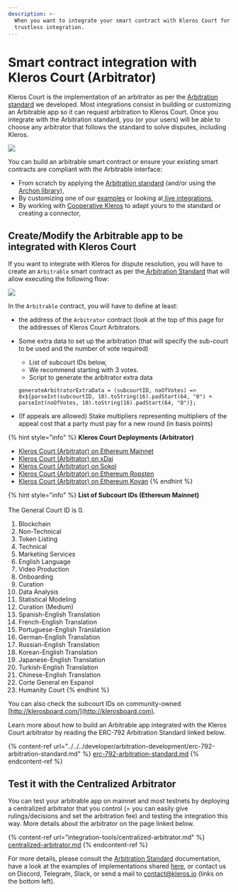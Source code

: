 ```yaml
---
description: >-
  When you want to integrate your smart contract with Kleros Court for a fully
  trustless integration.
---
```


# Smart contract integration with Kleros Court (Arbitrator)

Kleros Court is the implementation of an arbitrator as per the [Arbitration standard](https://kleros.gitbook.io/docs/developer/erc-792-arbitration-standard) we developed. Most integrations consist in building or customizing an Arbitrable app so it can request arbitration to Kleros Court. Once you integrate with the Arbitration standard, you (or your users) will be able to choose any arbitrator that follows the standard to solve disputes, including Kleros.

![](<../../../.gitbook/assets/image (48) (3) (3) (3) (2) (1) (1) (1) (1).png>)

You can build an arbitrable smart contract or ensure your existing smart contracts are compliant with the Arbitrable interface:

* From scratch by applying the [Arbitration standard](https://kleros.gitbook.io/docs/developer/erc-792-arbitration-standard) (and/or using the [Archon library](https://kleros.gitbook.io/docs/developer/archon-ethereum-arbitration-standard-api)),
* By customizing one of our [examples](https://github.com/kleros/erc-792/tree/master/contracts/examples) or looking at[ live integrations](https://kleros.gitbook.io/docs/integrations/live-and-upcoming-integrations),
* By working with [Cooperative Kleros](mailto:contact@kleros.io) to adapt yours to the standard or creating a connector,

## Create/Modify the Arbitrable app to be integrated with Kleros Court

If you want to integrate with Kleros for dispute resolution, you will have to create an `Arbitrable` smart contract as per the[ Arbitration Standard](https://kleros.gitbook.io/docs/developer/erc-792-arbitration-standard) that will allow executing the following flow:

![](../../../.gitbook/assets/flow\_arbitrable-arbitrator-smart-contract.png)

In the `Arbitrable` contract, you will have to define at least:

* the address of the `Arbitrator` contract (look at the top of this page for the addresses of Kleros Court Arbitrators.
*   Some extra data to set up the arbitration (that will specify the sub-court to be used and the number of vote required)

    * List of subcourt IDs below,
    * We recommend starting with 3 votes.
    * Script to generate the arbitrator extra data

    `generateArbitratorExtraData = (subcourtID, noOfVotes) => 0x${parseInt(subcourtID, 10).toString(16).padStart(64, "0") + parseInt(noOfVotes, 10).toString(16).padStart(64, "0")};`
* (If appeals are allowed) Stake multipliers representing multipliers of the appeal cost that a party must pay for a new round (in basis points)

{% hint style="info" %}
**Kleros Court Deployments (Arbitrator)**

* [Kleros Court (Arbitrator) on Ethereum Mainnet](https://etherscan.io/address/0x988b3a538b618c7a603e1c11ab82cd16dbe28069)
* [Kleros Court (Arbitrator) on xDai](https://blockscout.com/xdai/mainnet/address/0x9C1dA9A04925bDfDedf0f6421bC7EEa8305F9002)
* [Kleros Court (Arbitrator) on Sokol](https://blockscout.com/poa/sokol/address/0xb701ff19fBD9702DD7Ca099Ee7D0D42a2612baB5/)
* [Kleros Court (Arbitrator) on Ethereum Ropsten](https://ropsten.etherscan.io/address/0x9643e91d3734b795e914a64169147b70876272ba)
* [Kleros Court (Arbitrator) on Ethereum Kovan](https://kovan.etherscan.io/address/0x60b2abfdfad9c0873242f59f2a8c32a3cc682f80)
{% endhint %}

{% hint style="info" %}
**List of Subcourt IDs (Ethereum Mainnet)**\
\
The General Court ID is 0.

1. Blockchain
2. Non-Technical
3. Token Listing
4. Technical
5. Marketing Services
6. English Language
7. Video Production
8. Onboarding
9. Curation
10. Data Analysis
11. Statistical Modeling
12. Curation (Medium)
13. Spanish-English Translation
14. French-English Translation
15. Portuguese-English Translation
16. German-English Translation
17. Russian-English Translation
18. Korean-English Translation
19. Japanese-English Translation
20. Turkish-English Translation
21. Chinese-English Translation
22. Corte General en Espanol
23. Humanity Court
{% endhint %}

You can also check the subcourt IDs on community-owned [http://klerosboard.com/](http://klerosboard.com).

Learn more about how to build an Arbitrable app integrated with the Kleros Court arbitrator by reading the ERC-792 Arbitration Standard linked below.

{% content-ref url="../../../developer/arbitration-development/erc-792-arbitration-standard.md" %}
[erc-792-arbitration-standard.md](../../../developer/arbitration-development/erc-792-arbitration-standard.md)
{% endcontent-ref %}

## Test it with the Centralized Arbitrator

You can test your arbitrable app on mainnet and most testnets by deploying a centralized arbitrator that you control (= you can easily give rulings/decisions and set the arbitration fee) and testing the integration this way. More details about the arbitrator on the page linked below.

{% content-ref url="integration-tools/centralized-arbitrator.md" %}
[centralized-arbitrator.md](integration-tools/centralized-arbitrator.md)
{% endcontent-ref %}

For more details, please consult the [Arbitration Standard](https://kleros.gitbook.io/docs/developer/erc-792-arbitration-standard) documentation, have a look at the examples of implementations shared [here](https://github.com/kleros/erc-792/tree/master/contracts/examples), or contact us on Discord, Telegram, Slack, or send a mail to contact@kleros.io (links on the bottom left).
